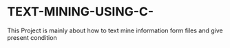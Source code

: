 # TEXT-MINING-USING-C-
This Project is mainly about how to text mine information form files and give present condition

